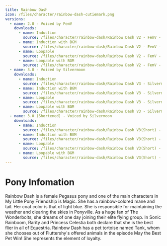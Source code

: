 ```yaml
---
title: Rainbow Dash
icon: /files/character/rainbow-dash-cutiemark.png
versions:
  - name: 2.0 - Voiced by FemV
    downloads:
      - name: Induction
        source: /files/character/rainbow-dash/Rainbow Dash V2 - FemV - Inducer - NoBGM.mp3
      - name: Induction with BGM
        source: /files/character/rainbow-dash/Rainbow Dash V2 - FemV - Inducer - BGM.mp3
      - name: Loopable
        source: /files/character/rainbow-dash/Rainbow Dash V2 - FemV - Loop - NoBGM.mp3
      - name: Loopable with BGM
        source: /files/character/rainbow-dash/Rainbow Dash V2 - FemV - Loop - BGM.mp3
  - name: 3.0 - Voiced by Silvermoon
    downloads:
      - name: Induction
        source: /files/character/rainbow-dash/Rainbow Dash V3 - Silvermoon - Inducer - NoBGM.mp3
      - name: Induction with BGM
        source: /files/character/rainbow-dash/Rainbow Dash V3 - Silvermoon - Inducer - BGM.mp3
      - name: Loopable
        source: /files/character/rainbow-dash/Rainbow Dash V3 - Silvermoon - Loop - NoBGM.mp3
      - name: Loopable with BGM
        source: /files/character/rainbow-dash/Rainbow Dash V3 - Silvermoon - Loop - BGM.mp3
  - name: 3.0 (Shortened) - Voiced by Silvermoon
    downloads:
      - name: Induction
        source: /files/character/rainbow-dash/Rainbow Dash V3(Short) - Silvermoon - Inducer - NoBGM.mp3
      - name: Induction with BGM
        source: /files/character/rainbow-dash/Rainbow Dash V3(Short) - Silvermoon - Inducer - BGM.mp3
      - name: Loopable
        source: /files/character/rainbow-dash/Rainbow Dash V3(Short) - Silvermoon - Loop - NoBGM.mp3
      - name: Loopable with BGM
        source: /files/character/rainbow-dash/Rainbow Dash V3(Short) - Silvermoon - Loop - BGM.mp3
---
```


# Pony Infomation

Rainbow Dash is a female Pegasus pony and one of the main characters in My Little Pony Friendship is Magic. She has a rainbow-colored mane and tail. Her coat color is that of light blue. She is responsible for maintaining the weather and clearing the skies in Ponyville. As a huge fan of The Wonderbolts, she dreams of one day joining their elite flying group. In Sonic Rainboom, Rarity and Princess Celestia both declare that she is the best flier in all of Equestria. Rainbow Dash has a pet tortoise named Tank, whom she chooses out of Fluttershy's offered animals in the episode May the Best Pet Win! She represents the element of loyalty.
